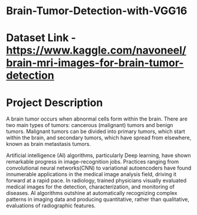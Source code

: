 # Brain-Tumor-Detection-with-VGG16

# Dataset Link - https://www.kaggle.com/navoneel/brain-mri-images-for-brain-tumor-detection

# Project Description

A brain tumor occurs when abnormal cells form within the brain. There are two main types of tumors: cancerous (malignant) tumors and benign tumors. Malignant tumors can be divided into primary tumors, which start within the brain, and secondary tumors, which have spread from elsewhere, known as brain metastasis tumors.

Artificial intelligence (AI) algorithms, particularly Deep learning, have shown remarkable progress in image-recognition jobs. Practices ranging from convolutional neural networks(CNN) to variational autoencoders have found innumerable applications in the medical image analysis field, driving it forward at a rapid pace. In radiology, trained physicians visually evaluated medical images for the detection, characterization, and monitoring of diseases. AI algorithms outshine at automatically recognizing complex patterns in imaging data and producing quantitative, rather than qualitative, evaluations of radiographic features.
